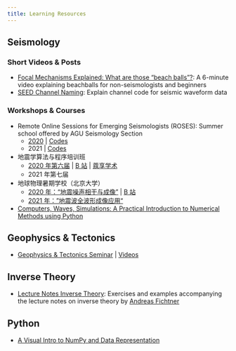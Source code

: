 ```yaml
---
title: Learning Resources
---
```


## Seismology

### Short Videos & Posts

- [Focal Mechanisms Explained: What are those “beach balls”?](https://www.youtube.com/watch?v=MomVOkyDdLo):
  A 6-minute video explaining beachballs for non-seismologists and beginners
- [SEED Channel Naming](https://ds.iris.edu/ds/nodes/dmc/data/formats/seed-channel-naming/):
  Explain channel code for seismic waveform data

### Workshops & Courses

- Remote Online Sessions for Emerging Seismologists (ROSES):
  Summer school offered by AGU Seismology Section
  - [2020](https://www.iris.edu/hq/inclass/course/roses) |
    [Codes](https://github.com/fdannemanndugick/roses2020)
  - 2021 |
    [Codes](https://github.com/fdannemanndugick/roses2021)
- 地震学算法与程序培训班
  - [2020 年第六届](http://seismo.training.ustc.edu.cn/index.php) |
    [B 站](https://www.bilibili.com/video/BV1e54y1i7FM) |
    [蔻享学术](https://www.koushare.com/video/meetingVideo?mid=210)
  - 2021 年第七届
- 地球物理暑期学校（北京大学）
  - [2020 年：“地震噪声相干与成像”](https://sess.pku.edu.cn/xwzx/xytz/344137.htm) |
    [B 站](https://space.bilibili.com/668681871?spm_id_from=333.788.b_765f7570696e666f.2)
  - [2021 年：”地震波全波形成像应用“](https://sess.pku.edu.cn/xwzx/xytz/353510.htm)
- [Computers, Waves, Simulations: A Practical Introduction to Numerical Methods using Python](https://www.coursera.org/learn/computers-waves-simulations)

## Geophysics & Tectonics 

- [Geophysics & Tectonics Seminar](https://sites.google.com/g.uky.edu/gtseminar/home?authuser=0) |
  [Videos](https://sites.google.com/g.uky.edu/gtseminar/videos)

## Inverse Theory

- [Lecture Notes Inverse Theory](https://gitlab.com/swp_ethz/public/lecture_notes_inverse_theory):
  Exercises and examples accompanying the lecture notes on inverse theory by
  [Andreas Fichtner](https://erdw.ethz.ch/personen/profil.andreas-fichtner.html)

## Python

- [A Visual Intro to NumPy and Data Representation](http://jalammar.github.io/visual-numpy/)
